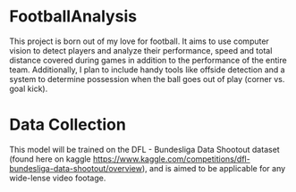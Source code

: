 # FootballAnalysis
This project is born out of my love for football. It aims to use computer vision to detect players and analyze their performance, speed and total distance covered during games in addition to the performance of the entire team. 
Additionally, I plan to include handy tools like offside detection and a system to determine possession when the ball goes out of play (corner vs. goal kick).

# Data Collection
This model will be trained on the DFL - Bundesliga Data Shootout dataset (found here on kaggle https://www.kaggle.com/competitions/dfl-bundesliga-data-shootout/overview), and is aimed to be applicable for any wide-lense video footage.
